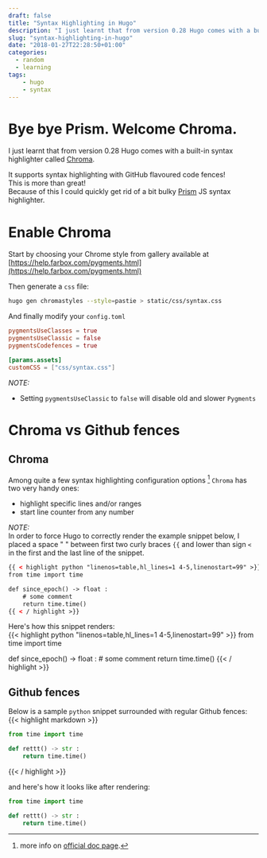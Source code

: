 ```yaml
---
draft: false
title: "Syntax Highlighting in Hugo"
description: "I just learnt that from version 0.28 Hugo comes with a built-in syntax highlighter called Chroma"
slug: "syntax-highlighting-in-hugo"
date: "2018-01-27T22:28:50+01:00"
categories:
  - random
  - learning
tags:
    - hugo
    - syntax
---
```

# Bye bye Prism. Welcome Chroma.

I just learnt that from version 0.28 Hugo comes with a built-in syntax 
highlighter called [Chroma](https://gohugo.io/content-management/syntax-highlighting/).

It supports syntax highlighting with GitHub flavoured code fences!  
This is more than great!  
Because of this I could quickly get rid of a bit bulky [Prism](http://prismjs.com/) JS syntax highlighter.


# Enable Chroma

Start by choosing your Chrome style from gallery available at [https://help.farbox.com/pygments.html](https://help.farbox.com/pygments.html)  

Then generate a `css` file:
```bash
hugo gen chromastyles --style=pastie > static/css/syntax.css
```

And finally modify your `config.toml`

```toml
pygmentsUseClasses = true
pygmentsUseClassic = false
pygmentsCodefences = true

[params.assets]
customCSS = ["css/syntax.css"]
```

*NOTE:*  

* Setting `pygmentsUseClassic` to `false` will disable old and slower `Pygments`


# Chroma vs Github fences


## Chroma

Among quite a few syntax highlighting configuration options [^1] `Chroma` has 
two very handy ones:

* highlight specific lines and/or ranges
* start line counter from any number


*NOTE:*  
In order to force Hugo to correctly render the example snippet below, I placed 
a space " " between first two curly braces `{{` and lower than sign `<` in the 
first and the last line of the snippet.
```html
{{ < highlight python "linenos=table,hl_lines=1 4-5,linenostart=99" >}}
from time import time

def since_epoch() -> float :
    # some comment
    return time.time()
{{ < / highlight >}}
```


Here's how this snippet renders:  
{{< highlight python "linenos=table,hl_lines=1 4-5,linenostart=99" >}}
from time import time

def since_epoch() -> float :
    # some comment
    return time.time()
{{< / highlight >}}


## Github fences

Below is a sample `python` snippet surrounded with regular Github fences:  
{{< highlight markdown >}}
```python
from time import time

def rettt() -> str :
    return time.time()
```
{{< / highlight >}}

and here's how it looks like after rendering:
```python
from time import time

def rettt() -> str :
    return time.time()
```
[^1]: more info on [official doc page](https://gohugo.io/content-management/syntax-highlighting/#configure-syntax-hightlighter).  
